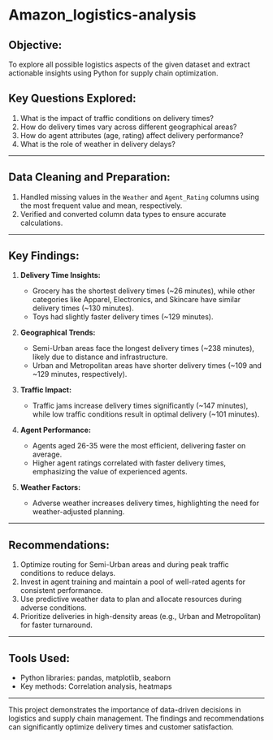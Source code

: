 # Amazon_logistics-analysis

## **Objective:**
To explore all possible logistics aspects of the given dataset and extract actionable insights using Python for supply chain optimization.

## **Key Questions Explored:**
1. What is the impact of traffic conditions on delivery times?
2. How do delivery times vary across different geographical areas?
3. How do agent attributes (age, rating) affect delivery performance?
4. What is the role of weather in delivery delays?

---

## **Data Cleaning and Preparation:**
1. Handled missing values in the `Weather` and `Agent_Rating` columns using the most frequent value and mean, respectively.
2. Verified and converted column data types to ensure accurate calculations.

---

## **Key Findings:**
1. **Delivery Time Insights:**
   - Grocery has the shortest delivery times (~26 minutes), while other categories like Apparel, Electronics, and Skincare have similar delivery times (~130 minutes).
   - Toys had slightly faster delivery times (~129 minutes).

2. **Geographical Trends:**
   - Semi-Urban areas face the longest delivery times (~238 minutes), likely due to distance and infrastructure.
   - Urban and Metropolitan areas have shorter delivery times (~109 and ~129 minutes, respectively).

3. **Traffic Impact:**
   - Traffic jams increase delivery times significantly (~147 minutes), while low traffic conditions result in optimal delivery (~101 minutes).

4. **Agent Performance:**
   - Agents aged 26-35 were the most efficient, delivering faster on average.
   - Higher agent ratings correlated with faster delivery times, emphasizing the value of experienced agents.

5. **Weather Factors:**
   - Adverse weather increases delivery times, highlighting the need for weather-adjusted planning.

---

## **Recommendations:**
1. Optimize routing for Semi-Urban areas and during peak traffic conditions to reduce delays.
2. Invest in agent training and maintain a pool of well-rated agents for consistent performance.
3. Use predictive weather data to plan and allocate resources during adverse conditions.
4. Prioritize deliveries in high-density areas (e.g., Urban and Metropolitan) for faster turnaround.

---

## **Tools Used:**
- Python libraries: pandas, matplotlib, seaborn
- Key methods: Correlation analysis, heatmaps

---

This project demonstrates the importance of data-driven decisions in logistics and supply chain management. The findings and recommendations can significantly optimize delivery times and customer satisfaction.

